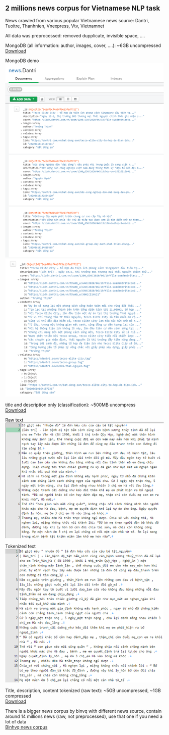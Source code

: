 ## 2 millions news corpus for Vietnamese NLP task

News crawled from various popular Vietnamese news source: Dantri, Tuoitre, Thanhnien, Vnexpress, Vtv, Vietnamnet

All data was preprocessed: removed dupplicate, invisible space, ....


MongoDB (all information: author, images, cover, ....): ~6GB uncompressed\
[Download](https://drive.google.com/file/d/1gTFdON-3DFL1HJ-01VXfmmPUzmdNPLzX/view?usp=sharing)

MongoDB demo\
![dantri demo.png](https://github.com/Avi197/Vietnamese-news-corpus/blob/main/mongo%20demo.png)
![detail demo.png](https://github.com/Avi197/Vietnamese-news-corpus/blob/main/detail%20demo.png)


title and description only (classification): ~500MB uncompress\
[Download](https://drive.google.com/file/d/1tavVhYYqMwdbH3fnqNcNCXUMO0IJO2-1/view?usp=sharing)

Raw text\
![non tokenized demo.png](https://github.com/Avi197/Vietnamese-news-corpus/blob/main/non%20tokenized%20demo.png)

Tokenized text\
![tokenized demo.png](https://github.com/Avi197/Vietnamese-news-corpus/blob/main/tokenized%20demo.png)

Title, description, content tokenized (raw text): ~5GB uncompressed, ~1GB compressed\
[Download](https://drive.google.com/file/d/1pXeX8YFOE1BRpKusAYFdBmjO6X9IH-g2/view?usp=sharing)


There is a bigger news corpus by binvq with different news source, contain around 14 millions news (raw, not preprocessed), use that one if you need a lot of data\
[Binhvq news corpus](https://github.com/binhvq/news-corpus)
